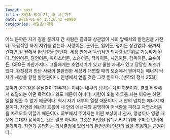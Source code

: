 ```yaml
---
layout: post
title: 사랑의 정석 25, 왜 사는가?
date: 2016-01-04 13:36:42 +0900
categories: 깨달음의대화
---
```

어느 분야든 자기 길을 끝까지 간 사람은 결과와 상관없이 사회 앞에서의 발언권을 가진다. 독립적인 자기 지위를 얻는다. 사랑이든, 돈이든, 일이든, 정치든 상관없다. 끝까지 간다면 길 끝에서 완전성을 만난다. 세상 안에서 독립적인 의사결정단위로 기능하게 된다. 명인이든, 달인이든, 마이스터든, 스승이든, 작가이든, 시인이든, 감독이든, 교수이든, CEO든 마찬가지다. 그들에게는 호연지기가 있고 쿨한 자세가 있고 당당한 포즈가 있다. 완전성과 만난 사람이 불완전한 세상과 대면할 때의 모순에서 얻어지는 에너지 낙차가 세상을 향한 발언권이다. 인생에서 얻을 것은 그것 뿐이다. [생각의 정석 25회] 

  


꼬마가 골목길을 쏜살같이 질주하는 이유는 내부의 넘치는 기운 때문이다. 결코 바깥에서 조달되는 어떤 목적이나 의도 때문이 아니다. 사람이 오늘 하루를 사는 이유는 하던 일을 멈출 수 없기 때문이다. 역시 자기 내부의 열정 때문이다. 내 안의 넘치는 에너지 때문이다. 자연의 에너지 흐름이 내 안의 에너지와 공명하여 어색함을 피하고 자연스러움을 따르도록 이끌기 때문이다. 외부에서 주어지는 어떤 보상이나 찬사, 명성이나 영광 때문에 그대가 움직이는 것은 결코 아니다. 그것은 타인을 납득시키기 위해 꾸며진 언어에 불과하다. 자연과 공명하는 의사결정에 있어서의 완전성이 인간의 삶을 추동하는 근원이다.